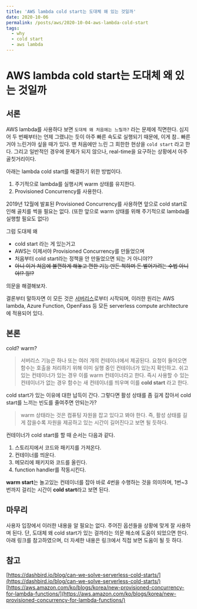 ```yaml
---
title: 'AWS lambda cold start는 도대체 왜 있는 것일까'
date: 2020-10-06
permalink: /posts/aws/2020-10-04-aws-lambda-cold-start
tags:
  - why
  - cold start
  - aws lambda
---
```


# AWS lambda cold start는 도대체 왜 있는 것일까

## 서론

AWS lambda를 사용하다 보면 `도대체 왜 처음에는 느릴까?` 라는 문제에 직면한다.
심지어 두 번째부터는 언제 그랬냐는 듯이 아주 빠른 속도로 실행되기 때문에, 이게 참.. 빠른거야 느린거야 싶을 때가 있다. 맨 처음에만 느린 그 희한한 현상을 `cold start` 라고 한다. 
그리고 일반적인 경우에 문제가 되지 않으나, real-time을 요구하는 상황에서 아주 골칫거리이다.

아래는 lambda cold start를 해결하기 위한 방법이다.
1. 주기적으로 lambda를 실행시켜 warm 상태를 유지한다.
1. Provisioned Concurrency를 사용한다.

2019년 12월에 발표된 Provisioned Concurrency를 사용하면 앞으로 cold start로 인해 골치를 썩을 필요는 없다. (또한 앞으로 warm 상태를 위해 주기적으로 lambda를 실행할 필요도 없다)

그럼 도대체 왜 
- cold start 라는 게 있는거고 
- AWS는 이제서야 Provisioned Concurrency를 만들었으며
- 처음부터 cold start라는 정책을 안 만들었으면 되는 거 아니야?? 
- ~~아니 이거 처음에 불편하게 해놓고 편한 기능 만든 척하며 돈 벌어가려는 수법 아니야!? 읭!?~~  

의문을 해결해보자.

결론부터 말하자면 이 모든 것은 [서버리스](https://ko.wikipedia.org/wiki/%EC%84%9C%EB%B2%84%EB%A6%AC%EC%8A%A4_%EC%BB%B4%ED%93%A8%ED%8C%85)로부터 시작되며, 이러한 원리는 AWS lambda, Azure Function, OpenFass 등 모든 serverless compute architecture에 적용되어 있다. 

## 본론

cold? warm?

> 서버리스 기능은 하나 또는 여러 개의 컨테이너에서 제공된다. 요청이 들어오면 함수는 호출을 처리하기 위해 이미 실행 중인 컨테이너가 있는지 확인하고. 쉬고 있는 컨테이너가 있는 경우 이를 warm 컨테이너라고 한다. 즉시 사용할 수 있는 컨테이너가 없는 경우 함수는 새 컨테이너를 띄우며 이를 **cold start** 라고 한다.

cold start가 있는 이유에 대한 납득이 간다. 그렇다면 활성 상태를 좀 길게 잡아서 cold start를 느끼는 빈도를 줄여주면 안되는가? 

> warm 상태라는 것은 컴퓨팅 자원을 잡고 있다고 봐야 한다. 즉, 활성 상태를 길게 잡을수록 자원을 제공하고 있는 시간이 길어진다고 보면 될 듯하다.

컨테이너가 cold start를 할 때 순서는 다음과 같다.
1. 스토리지에서 코드와 패키지를 가져온다.
2. 컨테이너를 띄운다.
3. 메모리에 패키지와 코드를 올린다.
4. function handler를 작동시킨다.

**warm start**는 놀고있는 컨테이너를 잡아 바로 4번을 수행하는 것을 의미하며, 1번~3번까지 걸리는 시간이 **cold start**라고 보면 된다.

## 마무리

사용자 입장에서 이러한 내용을 알 필요는 없다. 주어진 옵션들을 상황에 맞게 잘 사용하며 된다. 단, 도대체 왜 cold start가 있는 걸까라는 의문 해소에 도움이 되었으면 한다. 아래 링크를 참고하였으며, 더 자세한 내용은 링크에서 직접 보면 도움이 될 듯 하다.

## 참고

[https://dashbird.io/blog/can-we-solve-serverless-cold-starts/](https://dashbird.io/blog/can-we-solve-serverless-cold-starts/)
[https://aws.amazon.com/ko/blogs/korea/new-provisioned-concurrency-for-lambda-functions/](https://aws.amazon.com/ko/blogs/korea/new-provisioned-concurrency-for-lambda-functions/)
